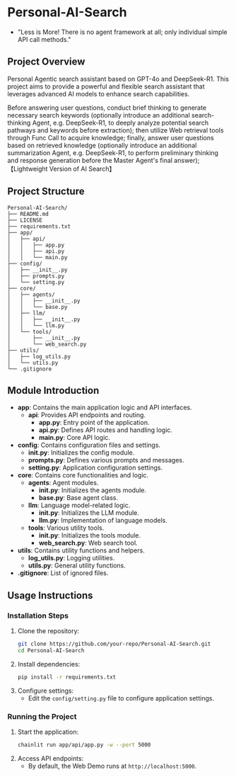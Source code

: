 # Personal-AI-Search 
- "Less is More! There is no agent framework at all; only individual simple API call methods."

## Project Overview
Personal Agentic search assistant based on GPT-4o and DeepSeek-R1. This project aims to provide a powerful and flexible search assistant that leverages advanced AI models to enhance search capabilities.

Before answering user questions, conduct brief thinking to generate necessary search keywords (optionally introduce an additional search-thinking Agent, e.g. DeepSeek-R1, to deeply analyze potential search pathways and keywords before extraction); then utilize Web retrieval tools through Func Call to acquire knowledge; finally, answer user questions based on retrieved knowledge (optionally introduce an additional summarization Agent, e.g. DeepSeek-R1, to perform preliminary thinking and response generation before the Master Agent's final answer); 【Lightweight Version of AI Search】


## Project Structure
```
Personal-AI-Search/
├── README.md
├── LICENSE
├── requirements.txt
├── app/
│   ├── api/
│   │   ├── app.py
│   │   ├── api.py
│   │   └── main.py
├── config/
│   ├── __init__.py
│   ├── prompts.py
│   └── setting.py
├── core/
│   ├── agents/
│   │   ├── __init__.py
│   │   └── base.py
│   ├── llm/
│   │   ├── __init__.py
│   │   └── llm.py
│   └── tools/
│       ├── __init__.py
│       └── web_search.py
├── utils/
│   ├── log_utils.py
│   └── utils.py
└── .gitignore
```
## Module Introduction
- **app**: Contains the main application logic and API interfaces.
  - **api**: Provides API endpoints and routing.
    - **app.py**: Entry point of the application.
    - **api.py**: Defines API routes and handling logic.
    - **main.py**: Core API logic.
- **config**: Contains configuration files and settings.
  - **__init__.py**: Initializes the config module.
  - **prompts.py**: Defines various prompts and messages.
  - **setting.py**: Application configuration settings.
- **core**: Contains core functionalities and logic.
  - **agents**: Agent modules.
    - **__init__.py**: Initializes the agents module.
    - **base.py**: Base agent class.
  - **llm**: Language model-related logic.
    - **__init__.py**: Initializes the LLM module.
    - **llm.py**: Implementation of language models.
  - **tools**: Various utility tools.
    - **__init__.py**: Initializes the tools module.
    - **web_search.py**: Web search tool.
- **utils**: Contains utility functions and helpers.
  - **log_utils.py**: Logging utilities.
  - **utils.py**: General utility functions.
- **.gitignore**: List of ignored files.

## Usage Instructions
### Installation Steps
1. Clone the repository:
   ```bash
   git clone https://github.com/your-repo/Personal-AI-Search.git 
   cd Personal-AI-Search
   ```
2. Install dependencies:
   ```bash
   pip install -r requirements.txt
   ```
3. Configure settings:
   - Edit the `config/setting.py` file to configure application settings.

### Running the Project
1. Start the application:
   ```bash
   chainlit run app/api/app.py -w --port 5000
   ```
2. Access API endpoints:
   - By default, the Web Demo runs at `http://localhost:5000`.
